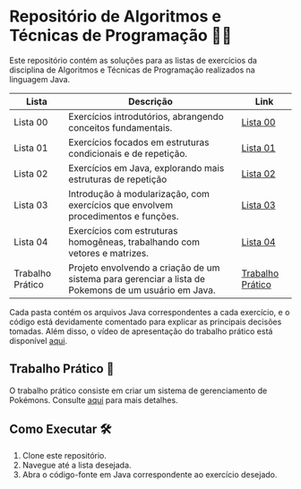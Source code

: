 # Repositório de Algoritmos e Técnicas de Programação 👩‍💻

Este repositório contém as soluções para as listas de exercícios da disciplina de Algoritmos e Técnicas de Programação realizados na linguagem Java.

| Lista | Descrição | Link |
|-------|-----------|------|
| Lista 00 | Exercícios introdutórios, abrangendo conceitos fundamentais. | [Lista 00](https://github.com/Analuizaleite/Algoritmos-e-tecnicas-de-programacao/tree/main/Lista%2000) |
| Lista 01 | Exercícios focados em estruturas condicionais e de repetição. | [Lista 01](https://github.com/Analuizaleite/Algoritmos-e-tecnicas-de-programacao/tree/main/Lista%2001) |
| Lista 02 | Exercícios em Java, explorando mais estruturas de repetição | [Lista 02](https://github.com/Analuizaleite/Algoritmos-e-tecnicas-de-programacao/tree/main/Lista%2002) |
| Lista 03 | Introdução à modularização, com exercícios que envolvem procedimentos e funções. | [Lista 03](https://github.com/Analuizaleite/Algoritmos-e-tecnicas-de-programacao/tree/main/Lista%2003) |
| Lista 04 | Exercícios com estruturas homogêneas, trabalhando com vetores e matrizes. | [Lista 04](https://github.com/Analuizaleite/Algoritmos-e-tecnicas-de-programacao/tree/main/Lista%2004) |
| Trabalho Prático | Projeto envolvendo a criação de um sistema para gerenciar a lista de Pokemons de um usuário em Java. | [Trabalho Prático](https://github.com/Analuizaleite/Algoritmos-e-tecnicas-de-programacao/tree/main/Trabalho%20Pratico) |

Cada pasta contém os arquivos Java correspondentes a cada exercício, e o código está devidamente comentado para explicar as principais decisões tomadas.
Além disso, o vídeo de apresentação do trabalho prático está disponível [aqui](https://www.youtube.com/watch?v=MeMvdjDjEc0).


## Trabalho Prático 💛

O trabalho prático consiste em criar um sistema de gerenciamento de Pokémons. Consulte [aqui](https://github.com/Analuizaleite/Algoritmos-e-tecnicas-de-programacao/tree/main/Trabalho%20Pratico) para mais detalhes.

## Como Executar 🛠️

1. Clone este repositório.
2. Navegue até a lista desejada.
3. Abra o código-fonte em Java correspondente ao exercício desejado.

